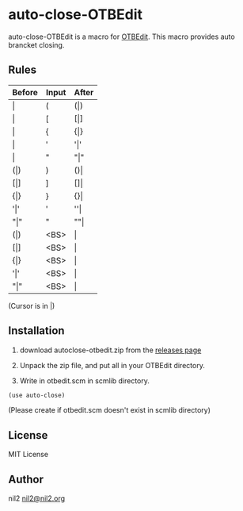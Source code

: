 auto-close-OTBEdit
==================

auto-close-OTBEdit is a macro for [OTBEdit](http://www.hi-ho.ne.jp/a_ogawa/otbedit/).
This macro provides auto brancket closing.

Rules
-----

| Before | Input  | After |
|--------|--------|-------|
| \|     | (      | (\|)  |
| \|     | [      | [\|]  |
| \|     | {      | {\|}  |
| \|     | '      | '\|'  |
| \|     | "      | "\|"  |
| (\|)   | )      | ()\|  |
| [\|]   | ]      | []\|  |
| {\|}   | }      | {}\|  |
| '\|'   | '      | ''\|  |
| "\|"   | "      | ""\|  |
| (\|)   | \<BS\> | \|    |
| [\|]   | \<BS\> | \|    |
| {\|}   | \<BS\> | \|    |
| '\|'   | \<BS\> | \|    |
| "\|"   | \<BS\> | \|    |

(Cursor is in |)

Installation
------------

1. download autoclose-otbedit.zip from the [releases page](https://github.com/nil2nekoni/auto-close-otbedit/releases)

2. Unpack the zip file, and put all in your OTBEdit directory.

3. Write in otbedit.scm in scmlib directory.

```scm
(use auto-close)
```

(Please create if otbedit.scm doesn't exist in scmlib directory)

License
-------

MIT License

Author
------

nil2 <nil2@nil2.org>
